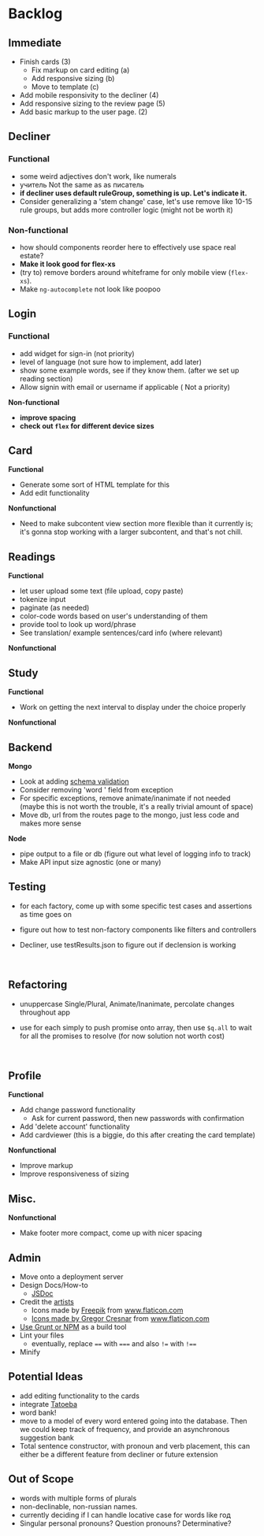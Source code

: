 # Backlog

## Immediate

- Finish cards (3)
  - Fix markup on card editing (a)
  - Add responsive sizing (b)
  - Move to template (c)
- Add mobile responsivity to the decliner (4) 
- Add responsive sizing to the review page (5)
- Add basic markup to the user page. (2)



## Decliner

### Functional

- some weird adjectives don't work, like numerals
- учитель Not the same as as писатель 
- **if decliner uses default ruleGroup, something is up. Let's indicate it.**
- Consider generalizing a 'stem change' case, let's use remove like 10-15 rule groups, but adds more controller logic (might not be worth it)

### Non-functional

- how should components reorder here to effectively use space real estate? 
- **Make it look good for flex-xs**
- (try to) remove borders around whiteframe for only mobile view (`flex-xs`).    
- Make `ng-autocomplete` not look like poopoo


## Login

### Functional

- add widget for sign-in (not priority)
- level of language (not sure how to implement, add later)
- show some example words, see if they know them. (after we set up reading section)
- Allow signin with email or username if applicable ( Not a priority)

**Non-functional**

- **improve spacing**
- **check out `flex` for different device sizes**



## Card

**Functional**

* Generate some sort of HTML template for this
* Add edit functionality

**Nonfunctional**

* Need to make subcontent view section more flexible than it currently is; it's gonna stop working with a larger subcontent, and that's not chill.



## Readings

**Functional**

- let user upload some text (file upload, copy paste)
- tokenize input
- paginate (as needed)
- color-code words based on user's understanding of them
- provide tool to look up word/phrase
- See translation/ example sentences/card info (where relevant)


**Nonfunctional**	


## Study

**Functional** 

- Work on getting the next interval to display under the choice properly

**Nonfunctional**



## Backend

**Mongo**

- Look at adding [schema validation](mongoosejs.com)
- Consider removing 'word ' field from exception
- For specific exceptions, remove animate/inanimate if not needed (maybe this is not worth the trouble, it's a really trivial amount of space)
- Move db, url from the routes page to the mongo, just less code and makes more sense

**Node**

- pipe output to a file or db (figure out what level of logging info to track)
- Make API input size agnostic (one or many) 



## Testing

* for each factory, come up with some specific test cases and assertions as time goes on

* figure out how to test non-factory components like filters and controllers

* Decliner, use testResults.json to figure out if declension is working

  ​

## Refactoring

- unuppercase Single/Plural, Animate/Inanimate, percolate changes throughout app

- use for each simply to push promise onto array, then use `$q.all` to wait for all the promises to resolve (for now solution not worth cost)

  ​

## Profile

**Functional**

- Add change password functionality
  - Ask for current password, then new passwords with confirmation
- Add 'delete account' functionality
- Add cardviewer (this is a biggie, do this after creating the card template)

**Nonfunctional**

- Improve markup
- Improve responsiveness of sizing



## Misc.

**Nonfunctional**

- Make footer more compact, come up with nicer spacing



## Admin

* Move onto a deployment server
* Design Docs/How-to
  * [JSDoc](http://usejsdoc.org/)
* Credit the [artists](www.flaticon.com) 
  * <div>Icons made by <a href="http://www.freepik.com" title="Freepik">Freepik</a> from <a href="https://www.flaticon.com/" title="Flaticon">www.flaticon.com
  * <div>Icons made by <a href="https://www.flaticon.com/authors/gregor-cresnar" title="Gregor Cresnar">Gregor Cresnar</a> from <a href="https://www.flaticon.com/" title="Flaticon">www.flaticon.com
* Use Grunt or [NPM](https://www.keithcirkel.co.uk/how-to-use-npm-as-a-build-tool/) as a build tool
* Lint your files
  * eventually, replace `==` with `===` and also `!=` with `!==`
* Minify



## Potential Ideas

- add editing functionality to the cards
- integrate [Tatoeba](https://tatoeba.org/eng/)
- word bank!
- move to a model of every word entered going into the database.  Then we could keep track of frequency, and provide an asynchronous suggestion bank
- Total sentence constructor, with pronoun and verb placement, this can either be a different feature from decliner or future extension



## Out of Scope

* words with multiple forms of plurals
* non-declinable, non-russian names.
* currently deciding if I can handle locative case for words like год
* Singular personal pronouns? Question pronouns? Determinative?